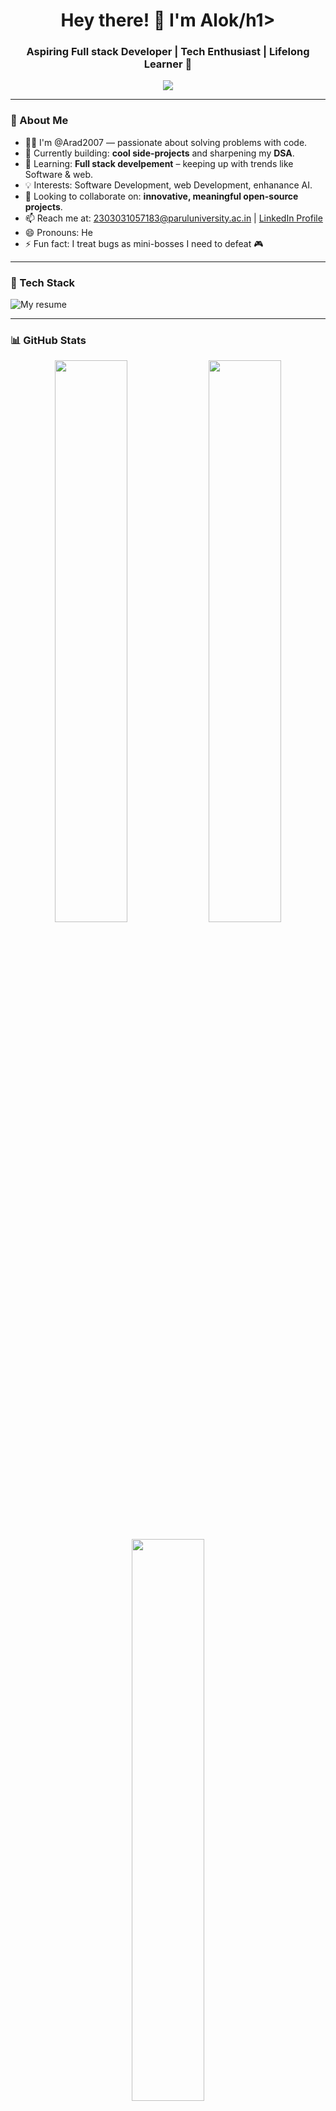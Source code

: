 <h1 align="center">Hey there! 👋 I'm Alok/h1>
<h3 align="center">Aspiring Full stack Developer | Tech Enthusiast | Lifelong Learner 🚀</h3>

<p align="center">
  <img src="https://myways-public-data-prod.s3.ap-south-1.amazonaws.com/myways-resource-library/blogs/roadmap-to-become-a-full-stack-developer_Image_blogs.png alt="Typing SVG" />
</p>

---

### 🧠 About Me

- 👨‍💻 I'm @Arad2007 — passionate about solving problems with code.
- 🔭 Currently building: **cool side-projects** and sharpening my **DSA**.
- 🌱 Learning: **Full stack develpement** – keeping up with trends like Software & web.
- 💡 Interests: Software Development, web Development, enhanance AI. 
- 🤝 Looking to collaborate on: **innovative, meaningful open-source projects**.
- 📫 Reach me at: 2303031057183@paruluniversity.ac.in | [LinkedIn Profile](https://www.linkedin.com/in/alok-kumar-208b12262/)
- 😄 Pronouns: He
- ⚡ Fun fact: I treat bugs as mini-bosses I need to defeat 🎮

---

### 💼 Tech Stack

![My resume](https://arad2007.github.io/resume/)

---

### 📊 GitHub Stats

<p align="center">
  <img src="https://github-readme-stats.vercel.app/api?username=Arad2007&show_icons=true&theme=tokyonight" width="48%"/>
  <img src="https://github-readme-streak-stats.herokuapp.com?user=Arad2007&theme=tokyonight" width="48%"/>
</p>

<p align="center">
  <img src="https://github-readme-stats.vercel.app/api/top-langs/?username=Arad2007&layout=compact&theme=tokyonight" width="48%"/>
</p>

---

### 🧩 Currently Working On

- 🚀 Personal projects to apply new tech
- 📝 Writing clean, efficient, and maintainable code
- 📚 Participating in coding challenges on LeetCode & HackerRank & Hackathon.

---

### 📫 Let’s Connect!

<p align="center">
  <a href="https://linkedin.com/in/your-link" target="_blank"><img src="https://img.shields.io/badge/LinkedIn-blue?style=for-the-badge&logo=linkedin"></a>
  <a href="mailto:youremail@example.com"><img src="https://img.shields.io/badge/Gmail-red?style=for-the-badge&logo=gmail&logoColor=white"></a>
  <a href="https://github.com/Arad2007"><img src="https://img.shields.io/badge/GitHub-100000?style=for-the-badge&logo=github&logoColor=white"></a>
</p>

---

> _“First, solve the problem. Then, write the code.” – Alok Kumar_

Thanks for visiting! 🌟 Don't forget to ⭐ some repos if you like what you see!
